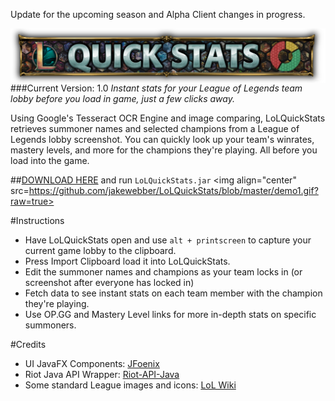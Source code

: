 Update for the upcoming season and Alpha Client changes in progress.

<img align="center" src="https://raw.githubusercontent.com/jakewebber/LoLQuickStats/master/banner.png">
###Current Version: 1.0
<i>Instant stats for your League of Legends team lobby before you load in game, just a few clicks away.</i>

Using Google's Tesseract OCR Engine and image comparing, LoLQuickStats retrieves summoner names and selected champions from a League of Legends lobby screenshot. You can quickly look up your team's winrates, mastery levels, and more for the champions they're playing. All before you load into the game.

##[DOWNLOAD HERE](https://github.com/jakewebber/LoLQuickStats/blob/master/LoLQuickStats.zip?raw=true)
and run `LoLQuickStats.jar`
<img align="center" src=https://github.com/jakewebber/LoLQuickStats/blob/master/demo1.gif?raw=true>

#Instructions
- Have LoLQuickStats open and use  `alt + printscreen` to capture your current game lobby to the clipboard.
- Press Import Clipboard load it into LoLQuickStats.
- Edit the summoner names and champions as your team locks in (or screenshot after everyone has locked in)
- Fetch data to see instant stats on each team member with the champion they're playing.
- Use OP.GG and Mastery Level links for more in-depth stats on specific summoners.

 

#Credits

 - UI JavaFX Components: [JFoenix](http://jfoenix.com/)
 - Riot Java API Wrapper: [Riot-API-Java](https://github.com/rithms/riot-api-java)
 - Some standard League images and icons: [LoL Wiki](http://leagueoflegends.wikia.com/wiki/League_of_Legends_Wiki)
